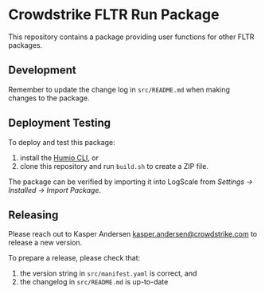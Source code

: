 # Crowdstrike FLTR Run Package

This repository contains a package providing user functions for other FLTR packages. 

## Development

Remember to update the change log in `src/README.md` when making changes to the package.

## Deployment Testing

To deploy and test this package:

 1. install the [Humio CLI](https://github.com/humio/cli), or 
 2. clone this repository and run `build.sh` to create a ZIP file. 

The package can be verified by importing it into LogScale from *Settings -> Installed -> Import Package*. 

## Releasing

Please reach out to Kasper Andersen <kasper.andersen@crowdstrike.com> to release a new version.

To prepare a release, please check that:

1. the version string in `src/manifest.yaml` is correct, and
2. the changelog in `src/README.md` is up-to-date